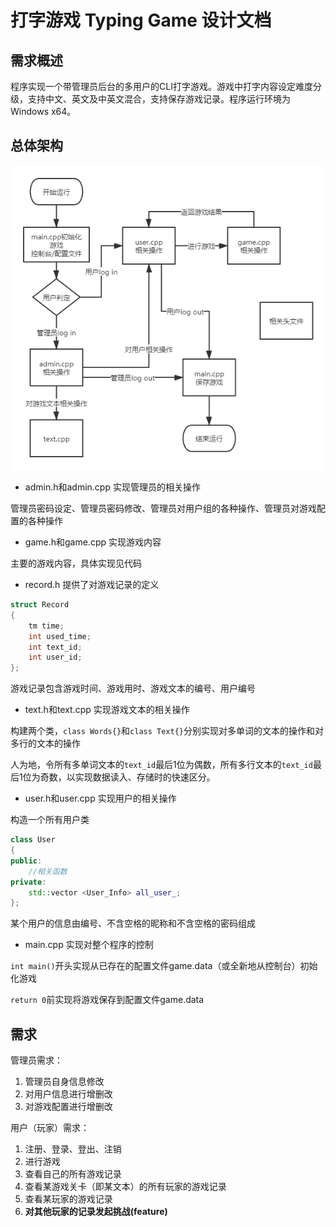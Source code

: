 # 打字游戏 Typing Game 设计文档

## 需求概述

程序实现一个带管理员后台的多用户的CLI打字游戏。游戏中打字内容设定难度分级，支持中文、英文及中英文混合，支持保存游戏记录。程序运行环境为Windows x64。

## 总体架构

![流程图](流程图.png)

- admin.h和admin.cpp 实现管理员的相关操作

管理员密码设定、管理员密码修改、管理员对用户组的各种操作、管理员对游戏配置的各种操作

- game.h和game.cpp 实现游戏内容

主要的游戏内容，具体实现见代码

- record.h 提供了对游戏记录的定义

```c++
struct Record
{
	tm time;
	int used_time;
	int text_id;
	int user_id;
};
```

游戏记录包含游戏时间、游戏用时、游戏文本的编号、用户编号

- text.h和text.cpp 实现游戏文本的相关操作

构建两个类，`class Words{}`和`class Text{}`分别实现对多单词的文本的操作和对多行的文本的操作

人为地，令所有多单词文本的`text_id`最后1位为偶数，所有多行文本的`text_id`最后1位为奇数，以实现数据读入、存储时的快速区分。

- user.h和user.cpp 实现用户的相关操作

构造一个所有用户类

```c++
class User
{
public:
	//相关函数
private:
	std::vector <User_Info> all_user_;
};
```

某个用户的信息由编号、不含空格的昵称和不含空格的密码组成

- main.cpp 实现对整个程序的控制

`int main()`开头实现从已存在的配置文件game.data（或全新地从控制台）初始化游戏

`return 0`前实现将游戏保存到配置文件game.data

## 需求

管理员需求：

1. 管理员自身信息修改
2. 对用户信息进行增删改
3. 对游戏配置进行增删改

用户（玩家）需求：

1. 注册、登录、登出、注销
2. 进行游戏
3. 查看自己的所有游戏记录
4. 查看某游戏关卡（即某文本）的所有玩家的游戏记录
5. 查看某玩家的游戏记录
6. **对其他玩家的记录发起挑战(feature)**


